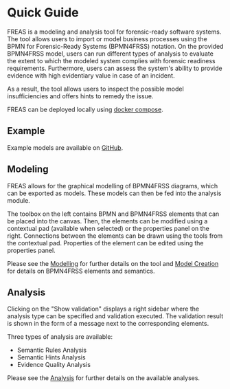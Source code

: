 # Quick Guide

FREAS is a modeling and analysis tool for forensic-ready software systems. The tool allows users to import or model business processes using the BPMN for Forensic-Ready Systems (BPMN4FRSS) notation. On the provided BPMN4FRSS model, users can run different types of analysis to evaluate the extent to which the modeled system complies with forensic readiness requirements. Furthermore, users can assess the system's ability to provide evidence with high evidentiary value in case of an incident. 

As a result, the tool allows users to inspect the possible model insufficiencies and offers hints to remedy the issue.

FREAS can be deployed locally using [docker compose](https://raw.githubusercontent.com/FREAS-tools/freas-demo/main/docker-compose.yml).

## Example

Example models are available on [GitHub](https://github.com/FREAS-tools/freas-demo/).

## Modeling

FREAS allows for the graphical modelling of BPMN4FRSS diagrams, which can be exported as models. These models can then be fed into the analysis module.

The toolbox on the left contains BPMN and BPMN4FRSS elements that can be placed into the canvas. Then, the elements can be modified using a contextual pad (available when selected) or the properties panel on the right. Connections between the elements can be drawn using the tools from the contextual pad. Properties of the element can be edited using the properties panel.

Please see the [Modelling](modelling.md) for further details on the tool and [Model Creation](BPMN4FRSS/model_creation.md) for details on BPMN4FRSS elements and semantics.

## Analysis

Clicking on the "Show validation" displays a right sidebar where the analysis type can be specified and validation executed. The validation result is shown in the form of a message next to the corresponding elements.

Three types of analysis are available:

* Semantic Rules Analysis
* Semantic Hints Analysis
* Evidence Quality Analysis

Please see the [Analysis](analysis.md) for further details on the available analyses.